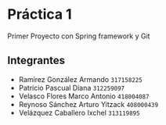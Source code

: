 # Práctica 1

Primer Proyecto con Spring framework y Git

## Integrantes

- Ramírez González Armando `317158225`
- Patricio Pascual Diana `312259097`
- Velasco Flores Marco Antonio `418004087`
- Reynoso Sánchez Arturo Yitzack `408000439`
- Velázquez Caballero Ixchel `313119895`

